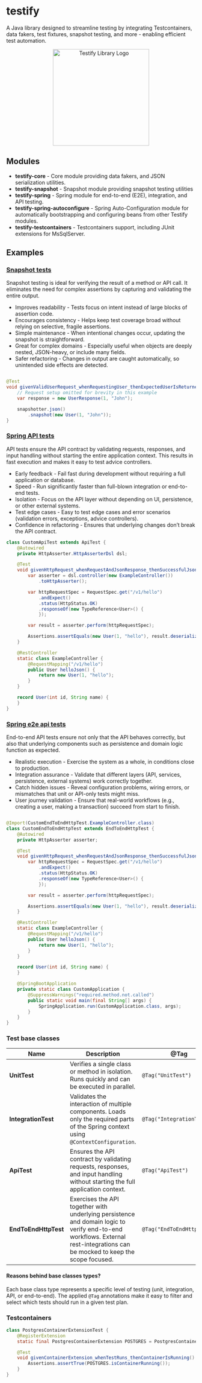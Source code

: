 # testify

A Java library designed to streamline testing by integrating Testcontainers, data fakers, test fixtures, snapshot
testing, and more - enabling efficient test automation.

<div align="center">
  <img src=".github/assets/finoid-testify.png" width="256" alt="Testify Library Logo"/>
  <p style="font-size: 10px">
  </p>
</div>

## Modules

* **testify-core** - Core module providing data fakers, and JSON serialization utilities.
* **testify-snapshot** - Snapshot module providing snapshot testing utilities
* **testify-spring** - Spring module for end-to-end (E2E), integration, and API testing.
* **testify-spring-autoconfigure** - Spring Auto-Configuration module for automatically bootstrapping and configuring
  beans from other Testify modules.
* **testify-testcontainers** - Testcontainers support, including JUnit extensions for MsSqlServer.

## Examples

### [Snapshot tests](testify-snapshot/src/test/java/io/github/finoid/testify/snapshot/SnapshotterExtensionTest.java)

Snapshot testing is ideal for verifying the result of a method or API call. It eliminates the need for complex
assertions by capturing and validating the entire output.

* Improves readability - Tests focus on intent instead of large blocks of assertion code.
* Encourages consistency - Helps keep test coverage broad without relying on selective, fragile assertions.
* Simple maintenance - When intentional changes occur, updating the snapshot is straightforward.
* Great for complex domains - Especially useful when objects are deeply nested, JSON-heavy, or include many fields.
* Safer refactoring - Changes in output are caught automatically, so unintended side effects are detected.

```java

@Test
void givenValidUserRequest_whenRequestingUser_thenExpectedUserIsReturned(Snapshotter snapshotter) {
    // Request setup omitted for brevity in this example
    var response = new UserResponse(1, "John");

    snapshotter.json()
        .snapshot(new User(1, "John"));
}
```

### [Spring API tests](testify-spring/src/test/java/io/github/finoid/testify/spring/type/CustomApiTest.java)

API tests ensure the API contract by validating requests, responses, and input handling without starting the entire
application context. This results in fast execution and makes it easy to test advice controllers.

* Early feedback - Fail fast during development without requiring a full application or database.
* Speed - Run significantly faster than full-blown integration or end-to-end tests.
* Isolation - Focus on the API layer without depending on UI, persistence, or other external systems.
* Test edge cases - Easy to test edge cases and error scenarios (validation errors, exceptions, advice controllers).
* Confidence in refactoring - Ensures that underlying changes don’t break the API contract.

```java
class CustomApiTest extends ApiTest {
    @Autowired
    private HttpAsserter.HttpAsserterDsl dsl;

    @Test
    void givenHttpRequest_whenRequestAndJsonResponse_thenSuccessfulJsonResponse() {
        var asserter = dsl.controller(new ExampleController())
            .toHttpAsserter();

        var httpRequestSpec = RequestSpec.get("/v1/hello")
            .andExpect()
            .status(HttpStatus.OK)
            .responseOf(new TypeReference<User>() {
            });

        var result = asserter.perform(httpRequestSpec);

        Assertions.assertEquals(new User(1, "hello"), result.deserializedOrNull());
    }

    @RestController
    static class ExampleController {
        @RequestMapping("/v1/hello")
        public User helloJson() {
            return new User(1, "hello");
        }
    }

    record User(int id, String name) {
    }
}
```

### [Spring e2e api tests](testify-spring/src/test/java/io/github/finoid/testify/spring/type/CustomEndToEndHttpTest.java)

End-to-end API tests ensure not only that the API behaves correctly, but also that underlying components such as
persistence and domain logic function as expected.

* Realistic execution - Exercise the system as a whole, in conditions close to production.
* Integration assurance - Validate that different layers (API, services, persistence, external systems) work correctly
  together.
* Catch hidden issues - Reveal configuration problems, wiring errors, or mismatches that unit or API-only tests might
  miss.
* User journey validation - Ensure that real-world workflows (e.g., creating a user, making a transaction) succeed from
  start to finish.

```java

@Import(CustomEndToEndHttpTest.ExampleController.class)
class CustomEndToEndHttpTest extends EndToEndHttpTest {
    @Autowired
    private HttpAsserter asserter;

    @Test
    void givenHttpRequest_whenRequestAndJsonResponse_thenSuccessfulJsonResponse() {
        var httpRequestSpec = RequestSpec.get("/v1/hello")
            .andExpect()
            .status(HttpStatus.OK)
            .responseOf(new TypeReference<User>() {
            });

        var result = asserter.perform(httpRequestSpec);

        Assertions.assertEquals(new User(1, "hello"), result.deserializedOrNull());
    }

    @RestController
    static class ExampleController {
        @RequestMapping("/v1/hello")
        public User helloJson() {
            return new User(1, "hello");
        }
    }

    record User(int id, String name) {
    }

    @SpringBootApplication
    private static class CustomApplication {
        @SuppressWarnings("required.method.not.called")
        public static void main(final String[] args) {
            SpringApplication.run(CustomApplication.class, args);
        }
    }
}
```

### Test base classes

| Name                 | Description                                                                                                                                                                 | @Tag                       |
|----------------------|-----------------------------------------------------------------------------------------------------------------------------------------------------------------------------|----------------------------|
| **UnitTest**         | Verifies a single class or method in isolation. Runs quickly and can be executed in parallel.                                                                               | `@Tag("UnitTest")`         |
| **IntegrationTest**  | Validates the interaction of multiple components. Loads only the required parts of the Spring context using `@ContextConfiguration`.                                        | `@Tag("IntegrationTest")`  |
| **ApiTest**          | Ensures the API contract by validating requests, responses, and input handling without starting the full application context.                                               | `@Tag("ApiTest")`          |
| **EndToEndHttpTest** | Exercises the API together with underlying persistence and domain logic to verify end-to-end workflows. External rest-integrations can be mocked to keep the scope focused. | `@Tag("EndToEndHttpTest")` |

#### Reasons behind base classes types?
Each base class type represents a specific level of testing (unit, integration, API, or end-to-end). The applied `@Tag`
annotations make it easy to filter and select which tests should run in a given test plan.

### Testcontainers

```java
class PostgresContainerExtensionTest {
    @RegisterExtension
    static final PostgresContainerExtension POSTGRES = PostgresContainerExtension.create();

    @Test
    void givenContainerExtension_whenTestRuns_thenContainerIsRunning() {
        Assertions.assertTrue(POSTGRES.isContainerRunning());
    }
}
```